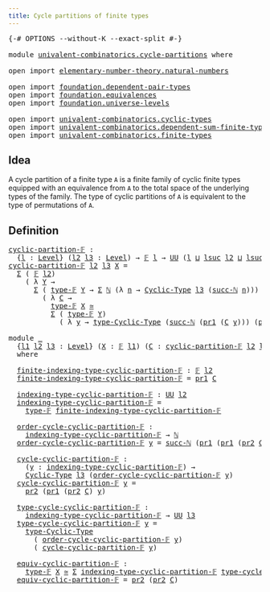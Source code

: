```yaml
---
title: Cycle partitions of finite types
---
```


<pre class="Agda"><a id="58" class="Symbol">{-#</a> <a id="62" class="Keyword">OPTIONS</a> <a id="70" class="Pragma">--without-K</a> <a id="82" class="Pragma">--exact-split</a> <a id="96" class="Symbol">#-}</a>

<a id="101" class="Keyword">module</a> <a id="108" href="univalent-combinatorics.cycle-partitions.html" class="Module">univalent-combinatorics.cycle-partitions</a> <a id="149" class="Keyword">where</a>

<a id="156" class="Keyword">open</a> <a id="161" class="Keyword">import</a> <a id="168" href="elementary-number-theory.natural-numbers.html" class="Module">elementary-number-theory.natural-numbers</a>

<a id="210" class="Keyword">open</a> <a id="215" class="Keyword">import</a> <a id="222" href="foundation.dependent-pair-types.html" class="Module">foundation.dependent-pair-types</a>
<a id="254" class="Keyword">open</a> <a id="259" class="Keyword">import</a> <a id="266" href="foundation.equivalences.html" class="Module">foundation.equivalences</a>
<a id="290" class="Keyword">open</a> <a id="295" class="Keyword">import</a> <a id="302" href="foundation.universe-levels.html" class="Module">foundation.universe-levels</a>

<a id="330" class="Keyword">open</a> <a id="335" class="Keyword">import</a> <a id="342" href="univalent-combinatorics.cyclic-types.html" class="Module">univalent-combinatorics.cyclic-types</a>
<a id="379" class="Keyword">open</a> <a id="384" class="Keyword">import</a> <a id="391" href="univalent-combinatorics.dependent-sum-finite-types.html" class="Module">univalent-combinatorics.dependent-sum-finite-types</a>
<a id="442" class="Keyword">open</a> <a id="447" class="Keyword">import</a> <a id="454" href="univalent-combinatorics.finite-types.html" class="Module">univalent-combinatorics.finite-types</a>
</pre>
## Idea

A cycle partition of a finite type `A` is a finite family of cyclic finite types equipped with an equivalence from `A` to the total space of the underlying types of the family. The type of cyclic partitions of `A` is equivalent to the type of permutations of `A`.

## Definition

<pre class="Agda"><a id="cyclic-partition-𝔽"></a><a id="793" href="univalent-combinatorics.cycle-partitions.html#793" class="Function">cyclic-partition-𝔽</a> <a id="812" class="Symbol">:</a>
  <a id="816" class="Symbol">{</a><a id="817" href="univalent-combinatorics.cycle-partitions.html#817" class="Bound">l</a> <a id="819" class="Symbol">:</a> <a id="821" href="Agda.Primitive.html#597" class="Postulate">Level</a><a id="826" class="Symbol">}</a> <a id="828" class="Symbol">(</a><a id="829" href="univalent-combinatorics.cycle-partitions.html#829" class="Bound">l2</a> <a id="832" href="univalent-combinatorics.cycle-partitions.html#832" class="Bound">l3</a> <a id="835" class="Symbol">:</a> <a id="837" href="Agda.Primitive.html#597" class="Postulate">Level</a><a id="842" class="Symbol">)</a> <a id="844" class="Symbol">→</a> <a id="846" href="univalent-combinatorics.finite-types.html#4550" class="Function">𝔽</a> <a id="848" href="univalent-combinatorics.cycle-partitions.html#817" class="Bound">l</a> <a id="850" class="Symbol">→</a> <a id="852" href="foundation-core.universe-levels.html#235" class="Primitive">UU</a> <a id="855" class="Symbol">(</a><a id="856" href="univalent-combinatorics.cycle-partitions.html#817" class="Bound">l</a> <a id="858" href="Agda.Primitive.html#810" class="Primitive Operator">⊔</a> <a id="860" href="Agda.Primitive.html#780" class="Primitive">lsuc</a> <a id="865" href="univalent-combinatorics.cycle-partitions.html#829" class="Bound">l2</a> <a id="868" href="Agda.Primitive.html#810" class="Primitive Operator">⊔</a> <a id="870" href="Agda.Primitive.html#780" class="Primitive">lsuc</a> <a id="875" href="univalent-combinatorics.cycle-partitions.html#832" class="Bound">l3</a><a id="877" class="Symbol">)</a>
<a id="879" href="univalent-combinatorics.cycle-partitions.html#793" class="Function">cyclic-partition-𝔽</a> <a id="898" href="univalent-combinatorics.cycle-partitions.html#898" class="Bound">l2</a> <a id="901" href="univalent-combinatorics.cycle-partitions.html#901" class="Bound">l3</a> <a id="904" href="univalent-combinatorics.cycle-partitions.html#904" class="Bound">X</a> <a id="906" class="Symbol">=</a>
  <a id="910" href="foundation-core.dependent-pair-types.html#515" class="Record">Σ</a> <a id="912" class="Symbol">(</a> <a id="914" href="univalent-combinatorics.finite-types.html#4550" class="Function">𝔽</a> <a id="916" href="univalent-combinatorics.cycle-partitions.html#898" class="Bound">l2</a><a id="918" class="Symbol">)</a>
    <a id="924" class="Symbol">(</a> <a id="926" class="Symbol">λ</a> <a id="928" href="univalent-combinatorics.cycle-partitions.html#928" class="Bound">Y</a> <a id="930" class="Symbol">→</a>
      <a id="938" href="foundation-core.dependent-pair-types.html#515" class="Record">Σ</a> <a id="940" class="Symbol">(</a> <a id="942" href="univalent-combinatorics.finite-types.html#4606" class="Function">type-𝔽</a> <a id="949" href="univalent-combinatorics.cycle-partitions.html#928" class="Bound">Y</a> <a id="951" class="Symbol">→</a> <a id="953" href="foundation-core.dependent-pair-types.html#515" class="Record">Σ</a> <a id="955" href="elementary-number-theory.natural-numbers.html#1548" class="Datatype">ℕ</a> <a id="957" class="Symbol">(λ</a> <a id="960" href="univalent-combinatorics.cycle-partitions.html#960" class="Bound">n</a> <a id="962" class="Symbol">→</a> <a id="964" href="univalent-combinatorics.cyclic-types.html#4159" class="Function">Cyclic-Type</a> <a id="976" href="univalent-combinatorics.cycle-partitions.html#901" class="Bound">l3</a> <a id="979" class="Symbol">(</a><a id="980" href="elementary-number-theory.natural-numbers.html#1582" class="InductiveConstructor">succ-ℕ</a> <a id="987" href="univalent-combinatorics.cycle-partitions.html#960" class="Bound">n</a><a id="988" class="Symbol">)))</a>
        <a id="1000" class="Symbol">(</a> <a id="1002" class="Symbol">λ</a> <a id="1004" href="univalent-combinatorics.cycle-partitions.html#1004" class="Bound">C</a> <a id="1006" class="Symbol">→</a>
          <a id="1018" href="univalent-combinatorics.finite-types.html#4606" class="Function">type-𝔽</a> <a id="1025" href="univalent-combinatorics.cycle-partitions.html#904" class="Bound">X</a> <a id="1027" href="foundation-core.equivalences.html#1621" class="Function Operator">≃</a>
          <a id="1039" href="foundation-core.dependent-pair-types.html#515" class="Record">Σ</a> <a id="1041" class="Symbol">(</a> <a id="1043" href="univalent-combinatorics.finite-types.html#4606" class="Function">type-𝔽</a> <a id="1050" href="univalent-combinatorics.cycle-partitions.html#928" class="Bound">Y</a><a id="1051" class="Symbol">)</a>
            <a id="1065" class="Symbol">(</a> <a id="1067" class="Symbol">λ</a> <a id="1069" href="univalent-combinatorics.cycle-partitions.html#1069" class="Bound">y</a> <a id="1071" class="Symbol">→</a> <a id="1073" href="univalent-combinatorics.cyclic-types.html#4372" class="Function">type-Cyclic-Type</a> <a id="1090" class="Symbol">(</a><a id="1091" href="elementary-number-theory.natural-numbers.html#1582" class="InductiveConstructor">succ-ℕ</a> <a id="1098" class="Symbol">(</a><a id="1099" href="foundation-core.dependent-pair-types.html#605" class="Field">pr1</a> <a id="1103" class="Symbol">(</a><a id="1104" href="univalent-combinatorics.cycle-partitions.html#1004" class="Bound">C</a> <a id="1106" href="univalent-combinatorics.cycle-partitions.html#1069" class="Bound">y</a><a id="1107" class="Symbol">)))</a> <a id="1111" class="Symbol">(</a><a id="1112" href="foundation-core.dependent-pair-types.html#617" class="Field">pr2</a> <a id="1116" class="Symbol">(</a><a id="1117" href="univalent-combinatorics.cycle-partitions.html#1004" class="Bound">C</a> <a id="1119" href="univalent-combinatorics.cycle-partitions.html#1069" class="Bound">y</a><a id="1120" class="Symbol">)))))</a>

<a id="1127" class="Keyword">module</a> <a id="1134" href="univalent-combinatorics.cycle-partitions.html#1134" class="Module">_</a>
  <a id="1138" class="Symbol">{</a><a id="1139" href="univalent-combinatorics.cycle-partitions.html#1139" class="Bound">l1</a> <a id="1142" href="univalent-combinatorics.cycle-partitions.html#1142" class="Bound">l2</a> <a id="1145" href="univalent-combinatorics.cycle-partitions.html#1145" class="Bound">l3</a> <a id="1148" class="Symbol">:</a> <a id="1150" href="Agda.Primitive.html#597" class="Postulate">Level</a><a id="1155" class="Symbol">}</a> <a id="1157" class="Symbol">(</a><a id="1158" href="univalent-combinatorics.cycle-partitions.html#1158" class="Bound">X</a> <a id="1160" class="Symbol">:</a> <a id="1162" href="univalent-combinatorics.finite-types.html#4550" class="Function">𝔽</a> <a id="1164" href="univalent-combinatorics.cycle-partitions.html#1139" class="Bound">l1</a><a id="1166" class="Symbol">)</a> <a id="1168" class="Symbol">(</a><a id="1169" href="univalent-combinatorics.cycle-partitions.html#1169" class="Bound">C</a> <a id="1171" class="Symbol">:</a> <a id="1173" href="univalent-combinatorics.cycle-partitions.html#793" class="Function">cyclic-partition-𝔽</a> <a id="1192" href="univalent-combinatorics.cycle-partitions.html#1142" class="Bound">l2</a> <a id="1195" href="univalent-combinatorics.cycle-partitions.html#1145" class="Bound">l3</a> <a id="1198" href="univalent-combinatorics.cycle-partitions.html#1158" class="Bound">X</a><a id="1199" class="Symbol">)</a>
  <a id="1203" class="Keyword">where</a>

  <a id="1212" href="univalent-combinatorics.cycle-partitions.html#1212" class="Function">finite-indexing-type-cyclic-partition-𝔽</a> <a id="1252" class="Symbol">:</a> <a id="1254" href="univalent-combinatorics.finite-types.html#4550" class="Function">𝔽</a> <a id="1256" href="univalent-combinatorics.cycle-partitions.html#1142" class="Bound">l2</a>
  <a id="1261" href="univalent-combinatorics.cycle-partitions.html#1212" class="Function">finite-indexing-type-cyclic-partition-𝔽</a> <a id="1301" class="Symbol">=</a> <a id="1303" href="foundation-core.dependent-pair-types.html#605" class="Field">pr1</a> <a id="1307" href="univalent-combinatorics.cycle-partitions.html#1169" class="Bound">C</a>

  <a id="1312" href="univalent-combinatorics.cycle-partitions.html#1312" class="Function">indexing-type-cyclic-partition-𝔽</a> <a id="1345" class="Symbol">:</a> <a id="1347" href="foundation-core.universe-levels.html#235" class="Primitive">UU</a> <a id="1350" href="univalent-combinatorics.cycle-partitions.html#1142" class="Bound">l2</a>
  <a id="1355" href="univalent-combinatorics.cycle-partitions.html#1312" class="Function">indexing-type-cyclic-partition-𝔽</a> <a id="1388" class="Symbol">=</a>
    <a id="1394" href="univalent-combinatorics.finite-types.html#4606" class="Function">type-𝔽</a> <a id="1401" href="univalent-combinatorics.cycle-partitions.html#1212" class="Function">finite-indexing-type-cyclic-partition-𝔽</a>

  <a id="1444" href="univalent-combinatorics.cycle-partitions.html#1444" class="Function">order-cycle-cyclic-partition-𝔽</a> <a id="1475" class="Symbol">:</a>
    <a id="1481" href="univalent-combinatorics.cycle-partitions.html#1312" class="Function">indexing-type-cyclic-partition-𝔽</a> <a id="1514" class="Symbol">→</a> <a id="1516" href="elementary-number-theory.natural-numbers.html#1548" class="Datatype">ℕ</a>
  <a id="1520" href="univalent-combinatorics.cycle-partitions.html#1444" class="Function">order-cycle-cyclic-partition-𝔽</a> <a id="1551" href="univalent-combinatorics.cycle-partitions.html#1551" class="Bound">y</a> <a id="1553" class="Symbol">=</a> <a id="1555" href="elementary-number-theory.natural-numbers.html#1582" class="InductiveConstructor">succ-ℕ</a> <a id="1562" class="Symbol">(</a><a id="1563" href="foundation-core.dependent-pair-types.html#605" class="Field">pr1</a> <a id="1567" class="Symbol">(</a><a id="1568" href="foundation-core.dependent-pair-types.html#605" class="Field">pr1</a> <a id="1572" class="Symbol">(</a><a id="1573" href="foundation-core.dependent-pair-types.html#617" class="Field">pr2</a> <a id="1577" href="univalent-combinatorics.cycle-partitions.html#1169" class="Bound">C</a><a id="1578" class="Symbol">)</a> <a id="1580" href="univalent-combinatorics.cycle-partitions.html#1551" class="Bound">y</a><a id="1581" class="Symbol">))</a>

  <a id="1587" href="univalent-combinatorics.cycle-partitions.html#1587" class="Function">cycle-cyclic-partition-𝔽</a> <a id="1612" class="Symbol">:</a>
    <a id="1618" class="Symbol">(</a><a id="1619" href="univalent-combinatorics.cycle-partitions.html#1619" class="Bound">y</a> <a id="1621" class="Symbol">:</a> <a id="1623" href="univalent-combinatorics.cycle-partitions.html#1312" class="Function">indexing-type-cyclic-partition-𝔽</a><a id="1655" class="Symbol">)</a> <a id="1657" class="Symbol">→</a>
    <a id="1663" href="univalent-combinatorics.cyclic-types.html#4159" class="Function">Cyclic-Type</a> <a id="1675" href="univalent-combinatorics.cycle-partitions.html#1145" class="Bound">l3</a> <a id="1678" class="Symbol">(</a><a id="1679" href="univalent-combinatorics.cycle-partitions.html#1444" class="Function">order-cycle-cyclic-partition-𝔽</a> <a id="1710" href="univalent-combinatorics.cycle-partitions.html#1619" class="Bound">y</a><a id="1711" class="Symbol">)</a>
  <a id="1715" href="univalent-combinatorics.cycle-partitions.html#1587" class="Function">cycle-cyclic-partition-𝔽</a> <a id="1740" href="univalent-combinatorics.cycle-partitions.html#1740" class="Bound">y</a> <a id="1742" class="Symbol">=</a>
    <a id="1748" href="foundation-core.dependent-pair-types.html#617" class="Field">pr2</a> <a id="1752" class="Symbol">(</a><a id="1753" href="foundation-core.dependent-pair-types.html#605" class="Field">pr1</a> <a id="1757" class="Symbol">(</a><a id="1758" href="foundation-core.dependent-pair-types.html#617" class="Field">pr2</a> <a id="1762" href="univalent-combinatorics.cycle-partitions.html#1169" class="Bound">C</a><a id="1763" class="Symbol">)</a> <a id="1765" href="univalent-combinatorics.cycle-partitions.html#1740" class="Bound">y</a><a id="1766" class="Symbol">)</a>

  <a id="1771" href="univalent-combinatorics.cycle-partitions.html#1771" class="Function">type-cycle-cyclic-partition-𝔽</a> <a id="1801" class="Symbol">:</a>
    <a id="1807" href="univalent-combinatorics.cycle-partitions.html#1312" class="Function">indexing-type-cyclic-partition-𝔽</a> <a id="1840" class="Symbol">→</a> <a id="1842" href="foundation-core.universe-levels.html#235" class="Primitive">UU</a> <a id="1845" href="univalent-combinatorics.cycle-partitions.html#1145" class="Bound">l3</a>
  <a id="1850" href="univalent-combinatorics.cycle-partitions.html#1771" class="Function">type-cycle-cyclic-partition-𝔽</a> <a id="1880" href="univalent-combinatorics.cycle-partitions.html#1880" class="Bound">y</a> <a id="1882" class="Symbol">=</a>
    <a id="1888" href="univalent-combinatorics.cyclic-types.html#4372" class="Function">type-Cyclic-Type</a>
      <a id="1911" class="Symbol">(</a> <a id="1913" href="univalent-combinatorics.cycle-partitions.html#1444" class="Function">order-cycle-cyclic-partition-𝔽</a> <a id="1944" href="univalent-combinatorics.cycle-partitions.html#1880" class="Bound">y</a><a id="1945" class="Symbol">)</a>
      <a id="1953" class="Symbol">(</a> <a id="1955" href="univalent-combinatorics.cycle-partitions.html#1587" class="Function">cycle-cyclic-partition-𝔽</a> <a id="1980" href="univalent-combinatorics.cycle-partitions.html#1880" class="Bound">y</a><a id="1981" class="Symbol">)</a>

  <a id="1986" href="univalent-combinatorics.cycle-partitions.html#1986" class="Function">equiv-cyclic-partition-𝔽</a> <a id="2011" class="Symbol">:</a>
    <a id="2017" href="univalent-combinatorics.finite-types.html#4606" class="Function">type-𝔽</a> <a id="2024" href="univalent-combinatorics.cycle-partitions.html#1158" class="Bound">X</a> <a id="2026" href="foundation-core.equivalences.html#1621" class="Function Operator">≃</a> <a id="2028" href="foundation-core.dependent-pair-types.html#515" class="Record">Σ</a> <a id="2030" href="univalent-combinatorics.cycle-partitions.html#1312" class="Function">indexing-type-cyclic-partition-𝔽</a> <a id="2063" href="univalent-combinatorics.cycle-partitions.html#1771" class="Function">type-cycle-cyclic-partition-𝔽</a>
  <a id="2095" href="univalent-combinatorics.cycle-partitions.html#1986" class="Function">equiv-cyclic-partition-𝔽</a> <a id="2120" class="Symbol">=</a> <a id="2122" href="foundation-core.dependent-pair-types.html#617" class="Field">pr2</a> <a id="2126" class="Symbol">(</a><a id="2127" href="foundation-core.dependent-pair-types.html#617" class="Field">pr2</a> <a id="2131" href="univalent-combinatorics.cycle-partitions.html#1169" class="Bound">C</a><a id="2132" class="Symbol">)</a>
</pre>